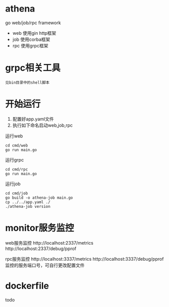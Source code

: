 # athena
go web/job/rpc framework
- web 使用gin http框架
- job 使用corba框架
- rpc 使用grpc框架

# grpc相关工具
    见bin目录中的shell脚本

# 开始运行
1. 配置好app.yaml文件
2. 执行如下命名启动web,job,rpc

运行web
```shell
cd cmd/web
go run main.go
```

运行grpc
```shell
cd cmd/rpc
go run main.go
```

运行job
```shell
cd cmd/job
go build -o athena-job main.go
cp ../../app.yaml ./
./athena-job version
```

# monitor服务监控
web服务监控
http://localhost:2337/metrics
http://localhost:2337/debug/pprof

rpc服务监控
http://localhost:3337/metrics
http://localhost:3337/debug/pprof
监控的服务端口号，可自行更改配置文件

# dockerfile
todo
